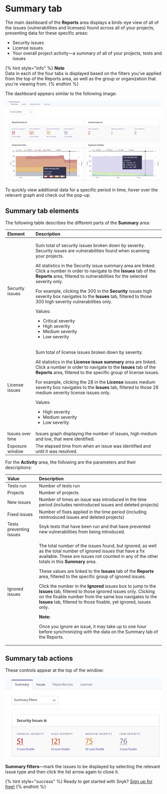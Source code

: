 # Summary tab

The main dashboard of the **Reports** area displays a birds-eye view of all of the issues \(vulnerabilities and licenses\) found across all of your projects, presenting data for these specific areas:

* Security issues
* License issues
* Your overall project activity—a summary of all of your projects, tests and issues

{% hint style="info" %}
**Note**  
Data in each of the four tabs is displayed based on the filters you've applied from the top of the Reports area, as well as the group or organization that you're viewing from.
{% endhint %}

The dashboard appears similar to the following image:

![](../../.gitbook/assets/mceclip0-30-.png/)

To quickly view additional data for a specific period in time, hover over the relevant graph and check out the pop-up.

## **Summary tab elements**

The following table describes the different parts of the **Summary** area:

<table>
  <thead>
    <tr>
      <th style="text-align:left"><b>Element</b>
      </th>
      <th style="text-align:left"><b>Description</b>
      </th>
    </tr>
  </thead>
  <tbody>
    <tr>
      <td style="text-align:left">Security issues</td>
      <td style="text-align:left">
        <p>Sum total of security issues broken down by severity. Security issues
          are vulnerabilities found when scanning your projects.</p>
        <p>All statistics in the Security issue summary area are linked. Click a
          number in order to navigate to the <b>Issues</b> tab of the <b>Reports</b> area,
          filtered to vulnerabilities for the selected severity only.</p>
        <p>For example, clicking the 300 in the <b>Security</b> issues high severity
          box navigates to the <b>Issues</b> tab, filtered to those 300 high severity
          vulnerabilities only.</p>
        <p>Values:</p>
        <ul>
          <li>Critical severity</li>
          <li>High severity</li>
          <li>Medium severity</li>
          <li>Low severity</li>
        </ul>
      </td>
    </tr>
    <tr>
      <td style="text-align:left">License issues</td>
      <td style="text-align:left">
        <p>Sum total of license issues broken down by severity.</p>
        <p>All statistics in the <b>License issue summary</b> area are linked. Click
          a number in order to navigate to the <b>Issues</b> tab of the <b>Reports</b> area,
          filtered to the specific group of license issues.</p>
        <p>For example, clicking the 28 in the <b>License</b> issues medium severity
          box navigates to the <b>Issues</b> tab, filtered to those 28 medium severity
          license issues only.</p>
        <p>Values:</p>
        <ul>
          <li>High severity</li>
          <li>Medium severity</li>
          <li>Low severity</li>
        </ul>
      </td>
    </tr>
    <tr>
      <td style="text-align:left">Issues over time</td>
      <td style="text-align:left">Issues graph displaying the number of issues, high medium and low, that
        were identified.</td>
    </tr>
    <tr>
      <td style="text-align:left">Exposure window</td>
      <td style="text-align:left">The elapsed time from when an issue was identified and until it was resolved.</td>
    </tr>
  </tbody>
</table>

For the **Activity** area, the following are the parameters and their descriptions:

<table>
  <thead>
    <tr>
      <th style="text-align:left"><b>Value</b>
      </th>
      <th style="text-align:left"><b>Description</b>
      </th>
    </tr>
  </thead>
  <tbody>
    <tr>
      <td style="text-align:left">Tests run</td>
      <td style="text-align:left">Number of tests run</td>
    </tr>
    <tr>
      <td style="text-align:left">Projects</td>
      <td style="text-align:left">Number of projects</td>
    </tr>
    <tr>
      <td style="text-align:left">New issues</td>
      <td style="text-align:left">Number of times an issue was introduced in the time period (includes reintroduced
        issues and deleted projects)</td>
    </tr>
    <tr>
      <td style="text-align:left">Fixed issues</td>
      <td style="text-align:left">Number of fixes applied in the time period (including reintroduced issues
        and deleted projects)</td>
    </tr>
    <tr>
      <td style="text-align:left">Tests preventing issues</td>
      <td style="text-align:left">Snyk tests that have been run and that have prevented new vulnerabilities
        from being introduced.</td>
    </tr>
    <tr>
      <td style="text-align:left">Ignored issues</td>
      <td style="text-align:left">
        <p>The total number of the issues found, but ignored, as well as the total
          number of ignored issues that have a fix available. These are issues not
          counted in any of the other totals in this <b>Summary</b> area.</p>
        <p>These values are linked to the <b>Issues</b> tab of the <b>Reports</b> area,
          filtered to the specific group of ignored issues.</p>
        <p>Click the number in the <b>Ignored</b> issues box to jump to the <b>Issues</b> tab,
          filtered to those ignored issues only. Clicking on the fixable number from
          the same box navigates to the <b>Issues</b> tab, filtered to those fixable,
          yet ignored, issues only.</p>
        <p><b>Note:</b>
        </p>
        <p>Once you ignore an issue, it may take up to one hour before synchronizing
          with the data on the Summary tab of the Reports.</p>
      </td>
    </tr>
  </tbody>
</table>

## **Summary tab actions**

These controls appear at the top of the window:

![](../../.gitbook/assets/mceclip1-19-.png/)

**Summary filters**—mark the issues to be displayed by selecting the relevant issue type and then click the list arrow again to close it.

{% hint style="success" %}
Ready to get started with Snyk? [Sign up for free!](https://snyk.io/login?cta=sign-up&loc=footer&page=support_docs_page)
{% endhint %}

